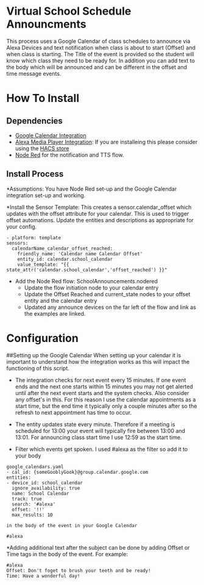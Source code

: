 # Virtual School Schedule Announcments
   This process uses a Google Calendar of class schedules to announce via Alexa Devices and text notification when class is about to start (Offset) and when class is starting.  The Title of the event is provided so the student will know which class they need to be ready for.  In addition you can add text to the body which will be announced and can be different in the offset and time message events.

# How To Install
## Dependencies
  * [Google Calendar Integration](https://www.home-assistant.io/integrations/calendar.google/) 
  * [Alexa Media Player Integration](https://github.com/custom-components/alexa_media_player): If you are installeing this please consider using the [HACS store](https://community.home-assistant.io/t/custom-component-hacs/121727)
  * [Node Red](https://community.home-assistant.io/t/home-assistant-community-add-on-node-red/55023) for the notification and TTS flow.  

## Install Process  
  *Assumptions: You have Node Red set-up and the Google Calendar integration set-up and working.

  *Install the Sensor Template:  This creates a sensor.calendar_offset which updates with the offset attribute for your calendar.  This is used to trigger offset automations.  Update the entities and descriptions as appropriate for your config.
  ```
  - platform: template
  sensors:
    calendarName_calendar_offset_reached:
      friendly_name: 'Calendar name Calendar Offset'
      entity_id: calendar.school_calendar
      value_template: "{{ state_attr('calendar.school_calendar','offset_reached') }}"  
  ```
  * Add the Node Red flow: SchoolAnnouncements.nodered
    - Update the flow initiation node to your calendar entry
    - Update the Offset Reached and current_state nodes to your offset entity and the calendar entry
    - Updated any announce devices on the far left of the flow and link as the examples are linked.

# Configuration
##Setting up the Google Calendar
  When setting up your calendar it is important to understand how the integration works as this will impact the functioning of this script.
  
  * The integration checks for next event every 15 minutes.  If one event ends and the next one starts within 15 minutes you may not get alerted until after the next event starts and the system checks.  Also consider any offset's in this.  For this reason I use the calendar appointments as a start time, but the end time it typically only a couple minutes after so the refresh to next appointment has time to occur.

  * The entity updates state every minute.  Therefore if a meeting is scheduled for 13:00 your event will typically fire between 13:00 and 13:01.  For announcing class start time I use 12:59 as the start time.

  * Filter which events get spoken.  I used #alexa as the filter so add it to your body
  ```
  google_calendars.yaml
  - cal_id: {someGooblyGook}@group.calendar.google.com
  entities:
  - device_id: school_calendar
    ignore_availability: true
    name: School Calendar
    track: true
    search: '#alexa'
    offset: '!!'
    max_results: 10
  
  in the body of the event in your Google Calendar

  #alexa
  ```
  *Adding additional text after the subject can be done by adding Offset or Time tags in the body of the event.  For example:
  ```
  #alexa
Offset: Don't foget to brush your teeth and be ready!
Time: Have a wonderful day!
  ```

